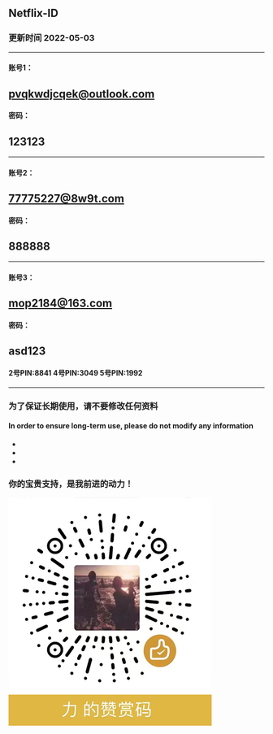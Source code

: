 ## Netflix-ID    
### 更新时间 2022-05-03
-----------------------------------------
#### 账号1：
## pvqkwdjcqek@outlook.com
#### 密码：
## 123123
-----------------------------------------
#### 账号2：
## 77775227@8w9t.com
#### 密码：
## 888888
-----------------------------------------
#### 账号3：
## mop2184@163.com
#### 密码：
## asd123
#### 2号PIN:8841 4号PIN:3049 5号PIN:1992

-----------------------------------------
### 为了保证长期使用，请不要修改任何资料
#### In order to ensure long-term use, please do not modify any information


-
-
-


   ### 你的宝贵支持，是我前进的动力！

![weixin](https://github.com/raoli1986/raoli1986.github.io/blob/main/weixinS.jpg)
